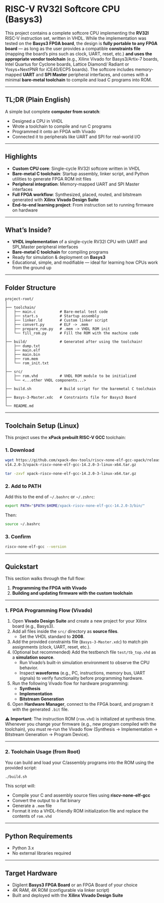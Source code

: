 # RISC-V RV32I Softcore CPU (Basys3)

This project contains a complete softcore CPU implementing the **RV32I** RISC-V instruction set, written in VHDL. While the implementation was tested on the **Basys3 FPGA board**, the design is **fully portable to any FPGA board** — as long as the user provides a compatible **constraints file** (mapping the board’s pins such as clock, UART, reset, etc.) **and uses the appropriate vendor toolchain** (e.g., Xilinx Vivado for Basys3/Artix-7 boards, Intel Quartus for Cyclone boards, Lattice Diamond/ Radiant or Yosys+NextPNR for iCE40/ECP5 boards). The softcore includes memory-mapped **UART** and **SPI Master** peripheral interfaces, and comes with a minimal **bare-metal toolchain** to compile and load C programs into ROM.

---

## TL;DR (Plain English)

A simple but complete **computer from scratch**:  
- Designed a CPU in VHDL  
- Wrote a toolchain to compile and run C programs  
- Programmed it onto an FPGA with Vivado  
- Connected it to peripherals like UART and SPI for real-world I/O  

---

## Highlights

- **Custom CPU core**: Single-cycle RV32I softcore written in VHDL  
- **Bare-metal C toolchain**: Startup assembly, linker script, and Python utilities to generate FPGA ROM init files  
- **Peripheral integration**: Memory-mapped UART and SPI Master interfaces  
- **Full FPGA workflow**: Synthesized, placed, routed, and bitstream generated with **Xilinx Vivado Design Suite**  
- **End-to-end learning project**: From instruction set to running firmware on hardware  

---

## What’s Inside?

- **VHDL implementation** of a single-cycle RV32I CPU with UART and SPI_Master peripheral interfaces  
- **Bare-metal C toolchain** for compiling programs  
- Ready for simulation & deployment on **Basys3**  
- Educational, simple, and modifiable — ideal for learning how CPUs work from the ground up  

---

## Folder Structure

```
project-root/
│
├── toolchain/
│   ├── main.c           # Bare-metal test code
│   ├── start.s          # Startup assembly
│   ├── linker.ld        # Custom linker script
│   ├── convert.py       # ELF -> .mem
│   ├── prepare_rom.py   # .mem -> VHDL ROM init
│   └── fill_rom.py      # Fill the ROM with the machine code
│
├── build/               # Generated after using the toolchain!
│   ├── dump.txt
│   ├── main.elf
│   ├── main.bin
│   ├── rom.mem
│   └── rom_init.txt
│
├── src/
│   ├── rom.vhd          # VHDL ROM module to be initialized
│   └── <...other VHDL components...>
│
├── build.sh             # Build script for the baremetal C toolchain
│   
├── Basys-3-Master.xdc   # Constraints file for Basys3 Board
│   
└── README.md
```

---

## Toolchain Setup (Linux)

This project uses the **xPack prebuilt RISC-V GCC** toolchain:

### 1. Download
```bash
wget https://github.com/xpack-dev-tools/riscv-none-elf-gcc-xpack/releases/download/\
v14.2.0-3/xpack-riscv-none-elf-gcc-14.2.0-3-linux-x64.tar.gz

tar -zxvf xpack-riscv-none-elf-gcc-14.2.0-3-linux-x64.tar.gz
```

### 2. Add to PATH
Add this to the end of `~/.bashrc` or `~/.zshrc`:
```bash
export PATH="$PATH:$HOME/xpack-riscv-none-elf-gcc-14.2.0-3/bin/"
```
Then:
```bash
source ~/.bashrc
```

### 3. Confirm
```bash
riscv-none-elf-gcc --version
```

---

## Quickstart

This section walks through the full flow:  
1. **Programming the FPGA with Vivado**  
2. **Building and updating firmware with the custom toolchain**

---

### 1. FPGA Programming Flow (Vivado)

1. Open **Vivado Design Suite** and create a new project for your Xilinx board (e.g., Basys3).  
2. Add all files inside the `src/` directory as **source files**.  
   - Set the VHDL standard to **2008**.  
3. Add the provided constraints file (`Basys-3-Master.xdc`) to match pin assignments (clock, UART, reset, etc.).  
4. (Optional but recommended) Add the testbench file `test/tb_top.vhd` as a **simulation source**.  
   - Run Vivado’s built-in simulation environment to observe the CPU behavior.  
   - Inspect **waveforms** (e.g., PC, instructions, memory bus, UART signals) to verify functionality before programming hardware.  
5. Run the following Vivado flow for hardware programming:  
   - **Synthesis**  
   - **Implementation**  
   - **Bitstream Generation**  
6. Open **Hardware Manager**, connect to the FPGA board, and program it with the generated `.bit` file.

⚠️ **Important**: The instruction ROM (`rom.vhd`) is initialized at synthesis time.  
Whenever you change your firmware (e.g., new program compiled with the toolchain), you must re-run the Vivado flow (Synthesis → Implementation → Bitstream Generation → Program Device).  

---

### 2. Toolchain Usage (from Root)

You can build and load your C/assembly programs into the ROM using the provided script:

```bash
./build.sh
```

This script will:

- Compile your C and assembly source files using **riscv-none-elf-gcc**
- Convert the output to a flat binary
- Generate a `.mem` file
- Format it into a VHDL-friendly ROM initialization file and replace the contents of `rom.vhd`

---

## Python Requirements

- Python 3.x
- No external libraries required

---

## Target Hardware

- Digilent **Basys3 FPGA Board** or an FPGA Board of your choice  
- 4K RAM, 4K ROM (configurable via linker script)  
- Built and deployed with the **Xilinx Vivado Design Suite**  

